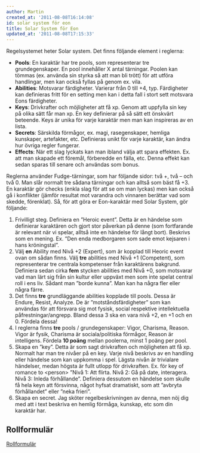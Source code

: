 ```yaml
---
author: Martin
created_at: '2011-08-08T16:14:08'
id: solar system för eon
title: Solar System för Eon
updated_at: '2011-08-08T17:15:33'
---
```

Regelsystemet heter Solar system. Det finns följande element i reglerna:

-   **Pools**: En karaktär har tre pools, som representerar tre grundegenskaper. En pool innehåller X antal tärningar. Poolen kan tömmas (ex. använda sin styrka så att man bli trött) för att utföra handlingar, men kan också fyllas på genom ex. vila.
-   **Abilities**: Motsvarar färdigheter. Varierar från 0 till +4, typ. Färdigheter kan definieras fritt för en setting men kan i detta fall i stort sett motsvara Eons färdigheter.
-   **Keys**: Drivkrafter och möjligheter att få xp. Genom att uppfylla sin key på olika sätt får man xp. En key definierar på så sätt ett önskvärt beteende. Keys är unika för varje karaktär men man kan inspireras av en lista.
-   **Secrets**: Särskilda förmågor, ex. magi, rasegenskaper, hemliga kunskaper, artefakter, etc. Definieras unikt för varje karaktär, kan ändra hur övriga regler fungerar.
-   **Effects**: När ett slag lyckats kan man ibland välja att spara effekten. Ex. att man skapade ett föremål, förberedde en fälla, etc. Denna effekt kan sedan sparas till senare och användas som bonus.

Reglerna använder Fudge-tärningar, som har följande sidor: två +, två – och två 0. Man slår normalt tre sådana tärningar och kan alltså som bäst få +3. En karaktär gör checks (enkla slag för att se om man lyckas) men kan också gå i konflikter (jämför resultat mot varandra och vinnaren berättar vad som skedde, förenklat). Så, för att göra er Eon-karaktär med Solar System, gör följande:

1.  Frivilligt steg. Definiera en ”Heroic event”. Detta är en händelse som definierar karaktären och gjort stor påverkan på denne (som fortfarande är relevant när vi spelar, alltså inte en händelse för långt bort). Beskrivs som en mening. Ex. ”Den enda medborgaren som sade emot kejsaren i hans kröningstal”.
2.  Välj **en** Ability med Nivå +2 (Expert), som är kopplad till Heoric event ovan om sådan finns. Välj **tre** abilities med Nivå +1 (Competent), som representerar tre centrala kompetenser från karaktärens bakgrund. Definiera sedan cirka **fem** stycken abilities med Nivå +0, som motsvarar vad man lärt sig från sin kultur eller uppväxt men som inte spelat central roll i ens liv. Sådant man ”borde kunna”. Man kan ha några fler eller några färre.
3.  Det finns **tre** grundläggande abilities kopplade till pools. Dessa är Endure, Resist, Analyze. De är ”motståndsfärdigheter” som kan användas för att försvara sig mot fysisk, social respektive intellektuella påfrestningar/angrepp. Bland dessa 3 ska en vara nivå +2, en +1 och en 0. Fördela dessa!
4.  I reglerna finns **tre** pools / grundegenskaper: Vigor, Charisma, Reason. Vigor är fysik, Charisma är sociala/politiska förmågor, Reason är intelligens. Fördela **10 poäng** mellan poolerna, minst 1 poäng per pool.
5.  Skapa en ”key”. Detta är som sagt drivkraften och möjligheten att få xp. Normalt har man tre nivåer på en key. Varje nivå beskrivs av en handling eller händelse som kan uppkomma i spel. Lägsta nivån är trivialare händelser, medan högsta är fullt utlopp för drivkraften. Ex. för key of romance to &lt;person&gt; ”Nivå 1: Att flirta. Nivå 2: Gå på date, interagera. Nivå 3: Inleda förhållande”. Definiera dessutom en händelse som skulle få hela keyn att försvinna, något hyfsat dramatiskt, som att ”avbryta förhållandet” eller ”neka frieri”.
6.  Skapa en secret. Jag sköter regelbeskrivningen av denna, men nöj dig med att i text beskriva en hemlig förmåga, kunskap, etc som din karaktär har.

## Rollformulär

[Rollformulär]

  [Rollformulär]: http://kampanj.ripperdoc.net/wp-content/uploads/Rollformulär.pdf